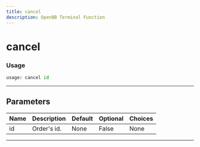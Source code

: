 ```yaml
---
title: cancel
description: OpenBB Terminal Function
---
```


# cancel



### Usage

```python
usage: cancel id
```

---

## Parameters

| Name | Description | Default | Optional | Choices |
| ---- | ----------- | ------- | -------- | ------- |
| id | Order's id. | None | False | None |
---

